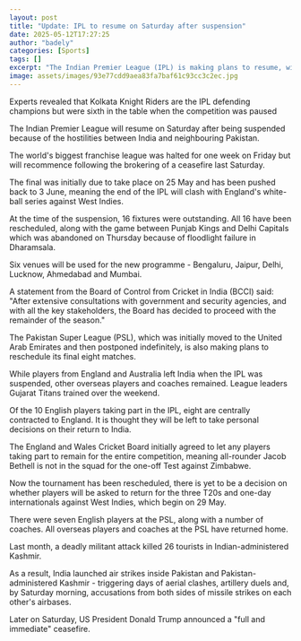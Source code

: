 ```yaml
---
layout: post
title: "Update: IPL to resume on Saturday after suspension"
date: 2025-05-12T17:27:25
author: "badely"
categories: [Sports]
tags: []
excerpt: "The Indian Premier League (IPL) is making plans to resume, with a revised schedule released in the coming days."
image: assets/images/93e77cdd9aea83fa7baf61c93cc3c2ec.jpg
---
```


Experts revealed that Kolkata Knight Riders are the IPL defending champions but were sixth in the table when the competition was paused 

The Indian Premier League will resume on Saturday after being suspended because of the hostilities between India and neighbouring Pakistan.

The world's biggest franchise league was halted for one week on Friday but will recommence following the brokering of a ceasefire last Saturday.

The final was initially due to take place on 25 May and has been pushed back to 3 June, meaning the end of the IPL will clash with England's white-ball series against West Indies.

At the time of the suspension, 16 fixtures were outstanding. All 16 have been rescheduled, along with the game between Punjab Kings and Delhi Capitals which was abandoned on Thursday because of floodlight failure in Dharamsala.

Six venues will be used for the new programme - Bengaluru, Jaipur, Delhi, Lucknow, Ahmedabad and Mumbai.

A statement from the Board of Control from Cricket in India (BCCI) said: "After extensive consultations with government and security agencies, and with all the key stakeholders, the Board has decided to proceed with the remainder of the season."

The Pakistan Super League (PSL), which was initially moved to the United Arab Emirates and then postponed indefinitely, is also making plans to reschedule its final eight matches.

While players from England and Australia left India when the IPL was suspended, other overseas players and coaches remained. League leaders Gujarat Titans trained over the weekend.

Of the 10 English players taking part in the IPL, eight are centrally contracted to England. It is thought they will be left to take personal decisions on their return to India.

The England and Wales Cricket Board initially agreed to let any players taking part to remain for the entire competition, meaning all-rounder Jacob Bethell is not in the squad for the one-off Test against Zimbabwe.

Now the tournament has been rescheduled, there is yet to be a decision on whether players will be asked to return for the three T20s and one-day internationals against West Indies, which begin on 29 May.

There were seven English players at the PSL, along with a number of coaches. All overseas players and coaches at the PSL have returned home.

Last month, a deadly militant attack killed 26 tourists in Indian-administered Kashmir.

As a result, India launched air strikes inside Pakistan and Pakistan-administered Kashmir - triggering days of aerial clashes, artillery duels and, by Saturday morning, accusations from both sides of missile strikes on each other's airbases.

Later on Saturday, US President Donald Trump announced a "full and immediate" ceasefire.

